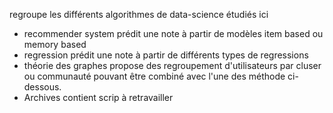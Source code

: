 regroupe les différents algorithmes de data-science étudiés ici


- recommender system prédit une note à partir de modèles item based ou memory based
- regression prédit une note à partir de différents types de regressions
- théorie des graphes propose des regroupement d'utilisateurs par cluser ou communauté pouvant être combiné avec l'une des méthode ci-dessous.
- Archives contient scrip à retravailler

